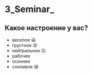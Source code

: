# 3_Seminar_

## Какое настроение у вас?
* веселое :smiley:
* грустное :cry:
* нейтральное :neutral_face:
* рабочее
* осеннее
* сонливое :sleepy: